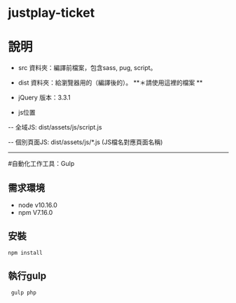 # justplay-ticket

說明
===

- src 資料夾：編譯前檔案，包含sass, pug, script。

- dist 資料夾：給瀏覽器用的（編譯後的）。 **＊請使用這裡的檔案 **

- jQuery 版本：3.3.1

- js位置

-- 全域JS: dist/assets/js/script.js

-- 個別頁面JS: dist/assets/js/*.js (JS檔名對應頁面名稱)


- - -

#自動化工作工具：Gulp

## 需求環境
 - node v10.16.0
 - npm V7.16.0

## 安裝

` npm install `

## 執行gulp

` gulp php`


